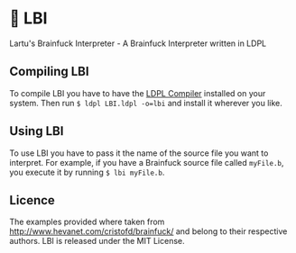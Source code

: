 # 🧠 LBI
Lartu's Brainfuck Interpreter - A Brainfuck Interpreter written in LDPL

## Compiling LBI
To compile LBI you have to have the [LDPL Compiler](https://github.com/lartu/ldpl) installed on your system. Then run `$ ldpl LBI.ldpl -o=lbi` and install it wherever you like.

## Using LBI
To use LBI you have to pass it the name of the source file you want to interpret. For example, if you have a Brainfuck source file called `myFile.b`, you execute it by running `$ lbi myFile.b`.

## Licence
The examples provided where taken from http://www.hevanet.com/cristofd/brainfuck/ and belong to their respective authors. LBI is released under the MIT License.
